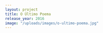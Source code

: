 ```yaml
---
layout: project
title: O Último Poema
release_year: 2016
image: "/uploads/images/o-ultimo-poema.jpg"
---
```

